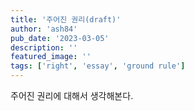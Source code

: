 ```yaml
---
title: '주어진 권리(draft)'
author: 'ash84'
pub_date: '2023-03-05'
description: ''
featured_image: ''
tags: ['right', 'essay', 'ground rule']
---
```


주어진 권리에 대해서 생각해본다.
